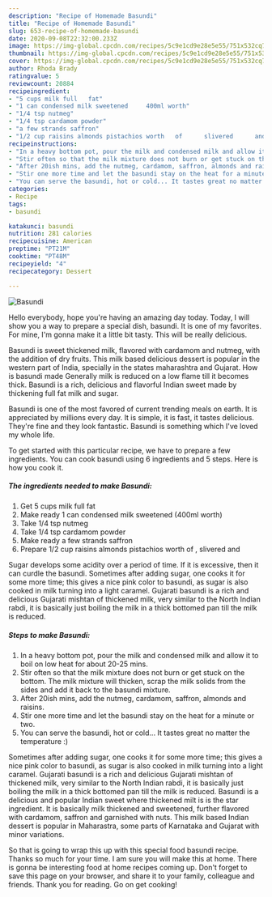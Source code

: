 ```yaml
---
description: "Recipe of Homemade Basundi"
title: "Recipe of Homemade Basundi"
slug: 653-recipe-of-homemade-basundi
date: 2020-09-08T22:32:00.233Z
image: https://img-global.cpcdn.com/recipes/5c9e1cd9e28e5e55/751x532cq70/basundi-recipe-main-photo.jpg
thumbnail: https://img-global.cpcdn.com/recipes/5c9e1cd9e28e5e55/751x532cq70/basundi-recipe-main-photo.jpg
cover: https://img-global.cpcdn.com/recipes/5c9e1cd9e28e5e55/751x532cq70/basundi-recipe-main-photo.jpg
author: Rhoda Brady
ratingvalue: 5
reviewcount: 20884
recipeingredient:
- "5 cups milk full   fat"
- "1 can condensed milk sweetened     400ml worth"
- "1/4 tsp nutmeg"
- "1/4 tsp cardamom powder"
- "a few strands saffron"
- "1/2 cup raisins almonds pistachios worth   of      slivered      and"
recipeinstructions:
- "In a heavy bottom pot, pour the milk and condensed milk and allow it to boil on low heat for about 20-25 mins."
- "Stir often so that the milk mixture does not burn or get stuck on the bottom. The milk mixture will thicken, scrap the milk solids from the sides and add it back to the basundi mixture."
- "After 20ish mins, add the nutmeg, cardamom, saffron, almonds and raisins."
- "Stir one more time and let the basundi stay on the heat for a minute or two."
- "You can serve the basundi, hot or cold... It tastes great no matter the temperature :)"
categories:
- Recipe
tags:
- basundi

katakunci: basundi 
nutrition: 281 calories
recipecuisine: American
preptime: "PT21M"
cooktime: "PT48M"
recipeyield: "4"
recipecategory: Dessert

---
```



![Basundi](https://img-global.cpcdn.com/recipes/5c9e1cd9e28e5e55/751x532cq70/basundi-recipe-main-photo.jpg)

Hello everybody, hope you're having an amazing day today. Today, I will show you a way to prepare a special dish, basundi. It is one of my favorites. For mine, I'm gonna make it a little bit tasty. This will be really delicious.

Basundi is sweet thickened milk, flavored with cardamom and nutmeg, with the addition of dry fruits. This milk based delicious dessert is popular in the western part of India, specially in the states maharashtra and Gujarat. How is basundi made Generally milk is reduced on a low flame till it becomes thick. Basundi is a rich, delicious and flavorful Indian sweet made by thickening full fat milk and sugar.

Basundi is one of the most favored of current trending meals on earth. It is appreciated by millions every day. It is simple, it is fast, it tastes delicious. They're fine and they look fantastic. Basundi is something which I've loved my whole life.


To get started with this particular recipe, we have to prepare a few ingredients. You can cook basundi using 6 ingredients and 5 steps. Here is how you cook it.

<!--inarticleads1-->

##### The ingredients needed to make Basundi:

1. Get 5 cups milk full   fat
1. Make ready 1 can condensed milk sweetened     (400ml worth)
1. Take 1/4 tsp nutmeg
1. Take 1/4 tsp cardamom powder
1. Make ready a few strands saffron
1. Prepare 1/2 cup raisins almonds pistachios worth   of    ,  slivered      and


Sugar develops some acidity over a period of time. If it is excessive, then it can curdle the basundi. Sometimes after adding sugar, one cooks it for some more time; this gives a nice pink color to basundi, as sugar is also cooked in milk turning into a light caramel. Gujarati basundi is a rich and delicious Gujarati mishtan of thickened milk, very similar to the North Indian rabdi, it is basically just boiling the milk in a thick bottomed pan till the milk is reduced. 

<!--inarticleads2-->

##### Steps to make Basundi:

1. In a heavy bottom pot, pour the milk and condensed milk and allow it to boil on low heat for about 20-25 mins.
1. Stir often so that the milk mixture does not burn or get stuck on the bottom. The milk mixture will thicken, scrap the milk solids from the sides and add it back to the basundi mixture.
1. After 20ish mins, add the nutmeg, cardamom, saffron, almonds and raisins.
1. Stir one more time and let the basundi stay on the heat for a minute or two.
1. You can serve the basundi, hot or cold... It tastes great no matter the temperature :)


Sometimes after adding sugar, one cooks it for some more time; this gives a nice pink color to basundi, as sugar is also cooked in milk turning into a light caramel. Gujarati basundi is a rich and delicious Gujarati mishtan of thickened milk, very similar to the North Indian rabdi, it is basically just boiling the milk in a thick bottomed pan till the milk is reduced. Basundi is a delicious and popular Indian sweet where thickened milt is is the star ingredient. It is basically milk thickened and sweetened, further flavored with cardamom, saffron and garnished with nuts. This milk based Indian dessert is popular in Maharastra, some parts of Karnataka and Gujarat with minor variations. 

So that is going to wrap this up with this special food basundi recipe. Thanks so much for your time. I am sure you will make this at home. There is gonna be interesting food at home recipes coming up. Don't forget to save this page on your browser, and share it to your family, colleague and friends. Thank you for reading. Go on get cooking!
